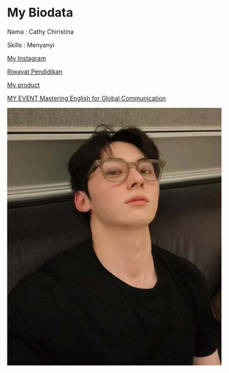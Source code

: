 <!DOCTYPE html>
<html>
<head>

</head>
<body>
<h1>My Biodata</h1>
<p>Nama : Cathy Chiristina</p>
<p>Skills : Menyanyi</p>
<p></p><a href="instagram.com"/cthylvvvv>My Instagram</a></p>
<p></p><a href="tabel.html">Riwayat Pendidikan</a></p>
<p></p><a href="landing.html">My product</a></p>
<p></p><a href="event.html">MY EVENT Mastering English for Global Communication</a></p>
<p></p><img src="g_b_e_begini_deretan_fakta_aktor_tampan_hwang_min_hyun_pemain_drakor_study_group_p_hwang_min_hyun-20250210-002-non_fotografer_kly.jpg" width="500" height="600"</p>
  
</body> 
</html>
